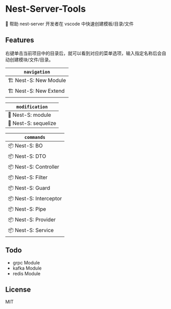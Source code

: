 # Nest-Server-Tools

🦁 帮助 nest-server 开发者在 vscode 中快速创建模板/目录/文件

## Features

右键单击当前项目中的目录后，就可以看到对应的菜单选项，输入指定名称后会自动创建模块/文件/目录。

| `navigation` |
| --------------------------------|
| 🏗  Nest-S: New Module              |
| 🏗  Nest-S: New Extend              |

| `modification` |
| ------------------------------- |
| 📄  Nest-S: module                  |
| 📄  Nest-S: sequelize               |

| `commands` |
| --------------------------------|
| 📦  Nest-S: BO                      |
| 📦  Nest-S: DTO                     |
| 📦  Nest-S: Controller              |
| 📦  Nest-S: Filter                  |
| 📦  Nest-S: Guard                   |
| 📦  Nest-S: Interceptor             |
| 📦  Nest-S: Pipe                    |
| 📦  Nest-S: Provider                |
| 📦  Nest-S: Service                 |

## Todo

- grpc Module
- kafka Module
- redis Module

## License

MIT